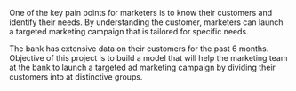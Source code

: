 One of the key pain points for marketers is to know their customers and identify their needs.
By understanding the customer, marketers can launch a targeted marketing campaign that is tailored for specific needs.

The bank has extensive data on their customers for the past 6 months. 
Objective of this project is to build a model that will help the marketing team at the bank to launch a targeted ad marketing campaign by dividing their customers into at distinctive groups.  
